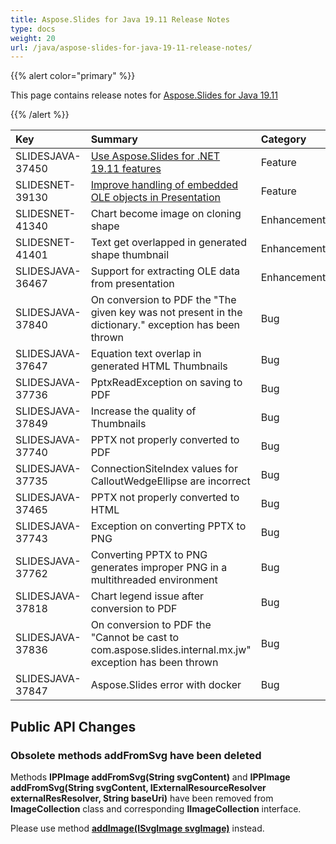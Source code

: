 ```yaml
---
title: Aspose.Slides for Java 19.11 Release Notes
type: docs
weight: 20
url: /java/aspose-slides-for-java-19-11-release-notes/
---
```


{{% alert color="primary" %}} 

This page contains release notes for [Aspose.Slides for Java 19.11](https://repository.aspose.com/repo/com/aspose/aspose-slides/19.11/)

{{% /alert %}} 

|**Key**|**Summary**|**Category**|
| :- | :- | :- |
|SLIDESJAVA-37450|[Use Aspose.Slides for .NET 19.11 features](https://docs.aspose.com/display/slidesnet/Aspose.Slides+for+.NET+19.11+Release+Notes)|Feature|
|SLIDESNET-39130|[Improve handling of embedded OLE objects in Presentation](/slides/java/adding-frame-to-the-slide/#addingframetotheslide-extractembeddedfilesfromoleobject)|Feature|
|SLIDESNET-41340|Chart become image on cloning shape|Enhancement|
|SLIDESNET-41401|Text get overlapped in generated shape thumbnail|Enhancement|
|SLIDESJAVA-36467|Support for extracting OLE data from presentation|Enhancement|
|SLIDESJAVA-37840|On conversion to PDF the "The given key was not present in the dictionary." exception has been thrown|Bug|
|SLIDESJAVA-37647|Equation text overlap in generated HTML Thumbnails|Bug|
|SLIDESJAVA-37736|PptxReadException on saving to PDF|Bug|
|SLIDESJAVA-37849|Increase the quality of Thumbnails|Bug|
|SLIDESJAVA-37740|PPTX not properly converted to PDF|Bug|
|SLIDESJAVA-37735|ConnectionSiteIndex values for CalloutWedgeEllipse are incorrect|Bug|
|SLIDESJAVA-37465|PPTX not properly converted to HTML|Bug|
|SLIDESJAVA-37743|Exception on converting PPTX to PNG|Bug|
|SLIDESJAVA-37762|Converting PPTX to PNG generates improper PNG in a multithreaded environment|Bug|
|SLIDESJAVA-37818|Chart legend issue after conversion to PDF|Bug|
|SLIDESJAVA-37836|On conversion to PDF the "Cannot be cast to com.aspose.slides.internal.mx.jw" exception has been thrown|Bug|
|SLIDESJAVA-37847|Aspose.Slides error with docker|Bug|
## **Public API Changes**

### **Obsolete methods addFromSvg have been deleted**
Methods **IPPImage addFromSvg(String svgContent)** and **IPPImage addFromSvg(String svgContent, IExternalResourceResolver externalResResolver, String baseUri)** have been removed from **ImageCollection** class and corresponding **IImageCollection** interface.

Please use method [**addImage(ISvgImage svgImage)**](https://apireference.aspose.com/java/slides/com.aspose.slides/ImageCollection#addImage-com.aspose.slides.ISvgImage-) instead.




